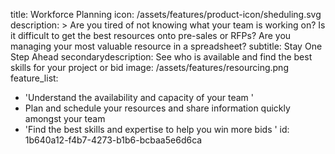 title: Workforce Planning
icon: /assets/features/product-icon/sheduling.svg
description: >
  Are you tired of not knowing what your team is working on? Is it difficult to get the best resources
  onto pre-sales or RFPs? Are you managing your most valuable resource in a spreadsheet?
subtitle: Stay One Step Ahead
secondarydescription: See who is available and find the best skills for your project or bid
image: /assets/features/resourcing.png
feature_list:
  - 'Understand the availability and capacity of your team '
  - Plan and schedule your resources and share information quickly amongst your team
  - 'Find the best skills and expertise to help you win more bids '
id: 1b640a12-f4b7-4273-b1b6-bcbaa5e6d6ca
